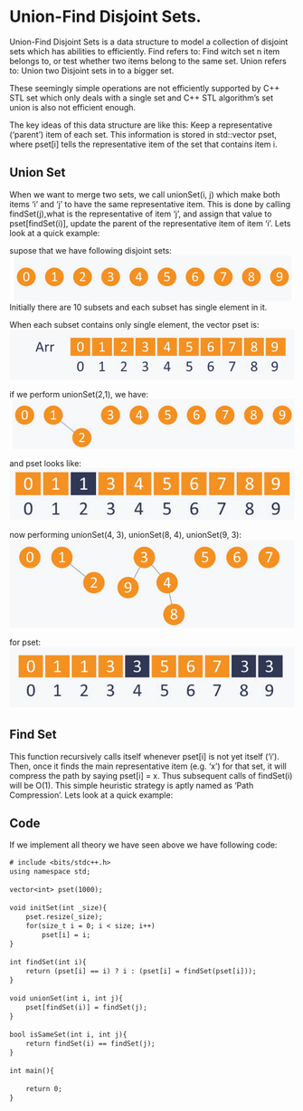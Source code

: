 # Union-Find Disjoint Sets.

Union-Find Disjoint Sets is a data structure to model a collection of disjoint 
sets which has abilities to efficiently.
Find refers to: Find witch set n item belongs to, or test whether two items belong 
to the same set.
Union refers to: Union two Disjoint sets in to a bigger set.

These seemingly simple operations are not efficiently supported by C++ STL 
set which only deals with a single set and C++ STL algorithm’s set union is also 
not efficient enough.

The key ideas of this data structure are like this: Keep a representative 
(‘parent’) item of each set. This information is stored in std::vector pset, 
where pset[i] tells the representative item of the set that contains item i.

## Union Set
When we want to merge two sets, we call unionSet(i, j) which make both items ‘i’ 
and ‘j’ to have the same representative item. This is done by calling 
findSet(j),what is the representative of item ‘j’, and assign that value to
pset[findSet(i)], update the parent of the representative item of item ‘i’.
Lets look at a quick example:

supose that we have following disjoint sets:
![disjoint_set_1](/CodeGym/03/images/disjoint_set_nodes_1.png)
Initially there are 10 subsets and each subset has single element in it. 

When each subset contains only single element, the vector pset is: 
![disjoint_set_1](/CodeGym/03/images/disjoint_set_array_1.png)

if we perform unionSet(2,1), we have:
![disjoint_set_1](/CodeGym/03/images/disjoint_set_nodes_2.png)

and pset looks like:
![disjoint_set_1](/CodeGym/03/images/disjoint_set_array_2.png)

now performing unionSet(4, 3), unionSet(8, 4), unionSet(9, 3):
![disjoint_set_1](/CodeGym/03/images/disjoint_set_nodes_3.png)

for pset:
![disjoint_set_1](/CodeGym/03/images/disjoint_set_array_3.png)


## Find Set
This function recursively calls itself whenever pset[i] is not yet itself (‘i’). 
Then, once it finds the main representative item (e.g. ‘x’) for that set, it will
compress the path by saying pset[i] = x. Thus subsequent calls of findSet(i) will
be O(1). This simple heuristic strategy is aptly named as ‘Path Compression’.
Lets look at a quick example:


## Code
If we implement all theory we have seen above we have following code:

~~~
# include <bits/stdc++.h>
using namespace std;

vector<int> pset(1000);

void initSet(int _size){ 
	pset.resize(_size); 
	for(size_t i = 0; i < size; i++) 
		pset[i] = i; 
}

int findSet(int i){ 
	return (pset[i] == i) ? i : (pset[i] = findSet(pset[i])); 
}

void unionSet(int i, int j){ 
	pset[findSet(i)] = findSet(j); 
}

bool isSameSet(int i, int j){ 
	return findSet(i) == findSet(j); 
}

int main(){
	
	return 0;
}
~~~